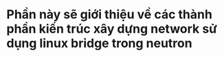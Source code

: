 # Phần này sẽ giới thiệu về các thành phần kiến trúc xây dựng network sử dụng linux bridge trong neutron

